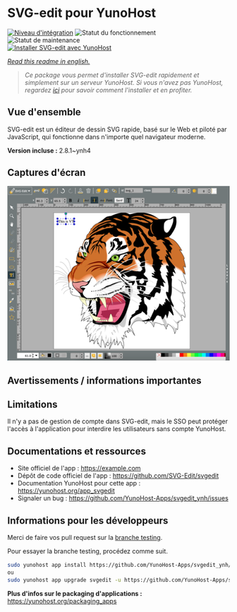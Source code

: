 <!--
N.B.: This README was automatically generated by https://github.com/YunoHost/apps/tree/master/tools/README-generator
It shall NOT be edited by hand.
-->

# SVG-edit pour YunoHost

[![Niveau d'intégration](https://dash.yunohost.org/integration/svgedit.svg)](https://dash.yunohost.org/appci/app/svgedit) ![Statut du fonctionnement](https://ci-apps.yunohost.org/ci/badges/svgedit.status.svg) ![Statut de maintenance](https://ci-apps.yunohost.org/ci/badges/svgedit.maintain.svg)  
[![Installer SVG-edit avec YunoHost](https://install-app.yunohost.org/install-with-yunohost.svg)](https://install-app.yunohost.org/?app=svgedit)

*[Read this readme in english.](./README.md)*

> *Ce package vous permet d'installer SVG-edit rapidement et simplement sur un serveur YunoHost.
Si vous n'avez pas YunoHost, regardez [ici](https://yunohost.org/#/install) pour savoir comment l'installer et en profiter.*

## Vue d'ensemble

SVG-edit est un éditeur de dessin SVG rapide, basé sur le Web et piloté par JavaScript, qui fonctionne dans n'importe quel navigateur moderne.


**Version incluse :** 2.8.1~ynh4


## Captures d'écran

![Capture d'écran de SVG-edit](./doc/screenshots/screenshot.png)

## Avertissements / informations importantes

## Limitations

Il n'y a pas de gestion de compte dans SVG-edit, mais le SSO peut protéger l'accès à l'application pour interdire les utilisateurs sans compte YunoHost.

## Documentations et ressources

* Site officiel de l'app : <https://example.com>
* Dépôt de code officiel de l'app : <https://github.com/SVG-Edit/svgedit>
* Documentation YunoHost pour cette app : <https://yunohost.org/app_svgedit>
* Signaler un bug : <https://github.com/YunoHost-Apps/svgedit_ynh/issues>

## Informations pour les développeurs

Merci de faire vos pull request sur la [branche testing](https://github.com/YunoHost-Apps/svgedit_ynh/tree/testing).

Pour essayer la branche testing, procédez comme suit.

``` bash
sudo yunohost app install https://github.com/YunoHost-Apps/svgedit_ynh/tree/testing --debug
ou
sudo yunohost app upgrade svgedit -u https://github.com/YunoHost-Apps/svgedit_ynh/tree/testing --debug
```

**Plus d'infos sur le packaging d'applications :** <https://yunohost.org/packaging_apps>
